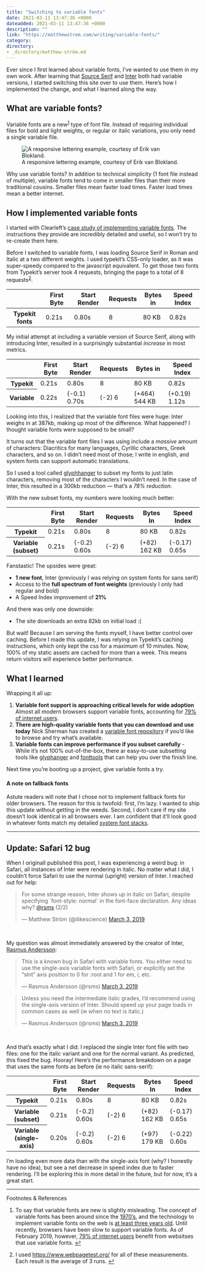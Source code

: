 ```yaml
---
title: "Switching to variable fonts"
date: 2021-03-11 13:47:36 +0000
dateadded: 2021-03-11 13:47:36 +0000
description: ""
link: "https://matthewstrom.com/writing/variable-fonts/"
category:
directory:
- _directory/matthew-ström.md
---
```

<p>Ever since I first learned about variable fonts, I’ve wanted to use them in my own work. After learning that  <a href="https://github.com/adobe-fonts/source-serif-pro" target="_blank" rel="noopener">Source Serif</a> and <a href="https://rsms.me/inter/" target="_blank" rel="noopener">Inter</a> both had variable versions, I started switching this site over to use them. Here’s how I implemented the change, and what I learned along the way.</p>
<h2 id="what-are-variable-fonts%3F">What are variable fonts?</h2>
<p>Variable fonts are a new<sup class="footnote-ref"><a href="#fn1" id="fnref1">1</a></sup> type of font file. Instead of requiring individual files for bold and light weights, or regular or italic variations, you only need a single variable file.</p>
<figure data-type="image"><img src="https://matthewstrom.com/images/variable-1.gif" alt="A responsive lettering example, courtesy of Erik van Blokland."><figcaption>A responsive lettering example, courtesy of Erik van Blokland.</figcaption></figure>
<p>Why use variable fonts? In addition to technical simplicity (1 font file instead of multiple), variable fonts tend to come in smaller files than their more traditional cousins. Smaller files mean faster load times. Faster load times mean a better internet.</p>
<h2 id="how-i-implemented-variable-fonts">How I implemented variable fonts</h2>
<p>I started with Clearleft’s <a href="https://medium.com/clear-left-thinking/how-to-use-variable-fonts-in-the-real-world-e6d73065a604" target="_blank" rel="noopener">case study of implementing variable fonts</a>. The instructions they provide are incredibly detailed and useful, so I won’t try to re-create them here.</p>
<p>Before I switched to variable fonts, I was loading Source Serif in Roman and Italic at a two different weights. I used typekit’s CSS-only loader, as it was super-speedy compared to the javascript equivalent. To get those two fonts from Typekit’s server took 4 requests, bringing the page to a total of 8 requests<sup class="footnote-ref"><a href="#fn2" id="fnref2">2</a></sup>.</p>
<table class="table--responsive l--mar-top-m l--mar-btm-m">
  <colgroup></colgroup>
  <colgroup span="5"></colgroup>
  <thead>
    <tr>
      <th class="table--header-empty"></th>
      <th class="t--align-right table--group-start">First Byte</th>
      <th class="t--align-right">Start Render</th>
      <th class="t--align-right">Requests</th>
      <th class="t--align-right">Bytes in</th>
      <th class="t--align-right table--group-end">Speed Index</th>
    </tr>
  </thead>
  <tbody>
    <tr>
      <th scope="row">Typekit fonts</th>
      <td data-label="First Byte" class="t--align-right t--numbers-tabular table--group-start">0.21s</td>
      <td data-label="Start Render" class="t--align-right t--numbers-tabular">0.80s</td>
      <td data-label="Requests" class="t--align-right t--numbers-tabular">8</td>
      <td data-label="Bytes In" class="t--align-right t--numbers-tabular">80 KB</td>
      <td data-label="Speed Index" class="t--align-right t--numbers-tabular table--group-end">0.82s</td>
    </tr>
  </tbody>
</table>
<p>My initial attempt at including a variable version of Source Serif, along with introducing Inter, resulted in a surprisingly substantial <em>increase</em> in most metrics.</p>
<table class="table--responsive l--mar-top-m l--mar-btm-m">
  <colgroup></colgroup>
  <colgroup span="5"></colgroup>
  <thead>
    <tr>
      <th class="table--header-empty"></th>
      <th class="t--align-right table--group-start">First Byte</th>
      <th class="t--align-right">Start Render</th>
      <th class="t--align-right">Requests</th>
      <th class="t--align-right">Bytes in</th>
      <th class="t--align-right table--group-end">Speed Index</th>
    </tr>
  </thead>
  <tbody>
    <tr>
      <th scope="row">Typekit</th>
      <td data-label="First Byte" class="t--align-right t--numbers-tabular table--group-start">0.21s</td>
      <td data-label="Start Render" class="t--align-right t--numbers-tabular">0.80s</td>
      <td data-label="Requests" class="t--align-right t--numbers-tabular">8</td>
      <td data-label="Bytes In" class="t--align-right t--numbers-tabular">80 KB</td>
      <td data-label="Speed Index" class="t--align-right t--numbers-tabular table--group-end">0.82s</td>
    </tr>
    <tr>
      <th scope="row">Variable</th>
      <td data-label="First Byte" class="t--align-right t--numbers-tabular table--group-start">0.22s</td>
      <td data-label="Start Render" class="t--align-right t--numbers-tabular">
        <span class="c--green t--size-s">(-0.1)</span> 0.70s</td>
      <td data-label="Requests" class="t--align-right t--numbers-tabular">
        <span class="c--green t--size-s">(-2)</span> 6</td>
      <td data-label="Bytes In" class="t--align-right t--numbers-tabular">
        <span class="c--red t--size-s">(+464)</span> 544 KB</td>
      <td data-label="Speed Index" class="t--align-right t--numbers-tabular table--group-end">
        <span class="c--red t--size-s">(+0.19)</span> 1.12s</td>
    </tr>
  </tbody>
</table>
<p>Looking into this, I realized that the variable font files were huge: Inter weighs in at 387kb, making up most of the difference. What happened? I thought variable fonts were supposed to be small?</p>
<p>It turns out that the variable font files I was using include a <em>massive</em> amount of characters: Diacritics for many languages, Cyrillic characters, Greek characters, and so on. I didn’t need most of those; I write in english, and system fonts can support automatic translations.</p>
<p>So I used a tool called <a href="https://github.com/filamentgroup/glyphhanger" target="_blank" rel="noopener">glyphhanger</a> to subset my fonts to just latin characters, removing most of the characters I wouldn’t need. In the case of Inter, this resulted in a 300kb reduction — that’s a <em>78% reduction.</em></p>
<p>With the new subset fonts, my numbers were looking much better:</p>
<table class="table--responsive l--mar-top-m l--mar-btm-m">
  <colgroup></colgroup>
  <colgroup span="5"></colgroup>
  <thead>
    <tr>
      <th class="table--header-empty"></th>
      <th class="t--align-right table--group-start">First Byte</th>
      <th class="t--align-right">Start Render</th>
      <th class="t--align-right">Requests</th>
      <th class="t--align-right">Bytes In</th>
      <th class="t--align-right table--group-end">Speed Index</th>
    </tr>
  </thead>
  <tbody>
    <tr>
      <th scope="row">Typekit</th>
      <td data-label="First Byte" class="t--align-right t--numbers-tabular table--group-start">0.21s</td>
      <td data-label="Start Render" class="t--align-right t--numbers-tabular">0.80s</td>
      <td data-label="Requests" class="t--align-right t--numbers-tabular">8</td>
      <td data-label="Bytes In" class="t--align-right t--numbers-tabular">80 KB</td>
      <td data-label="Speed Index" class="t--align-right t--numbers-tabular table--group-end">0.82s</td>
    </tr>
    <tr>
      <th scope="row">Variable (subset)</th>
      <td data-label="First Byte" class="t--align-right t--numbers-tabular table--group-start">0.21s</td>
      <td data-label="Start Render" class="t--align-right t--numbers-tabular">
        <span class="c--green t--size-s">(-0.2) </span>0.60s</td>
      <td data-label="Requests" class="t--align-right t--numbers-tabular">
        <span class="c--green  t--size-s">(-2) </span>6</td>
      <td data-label="Bytes In" class="t--align-right t--numbers-tabular">
        <span class="c--red  t--size-s">(+82) </span>162 KB</td>
      <td data-label="Speed Index" class="t--align-right t--numbers-tabular table--group-end">
        <span class="c--green  t--size-s">(-0.17) </span>0.65s</td>
    </tr>
  </tbody>
</table>
<p>Fanstastic! The upsides were great:</p>
<ul>
<li><strong>1 new font</strong>, Inter (previously I was relying on system fonts for sans serif)</li>
<li>Access to the <strong>full spectrum of font weights</strong> (previously I only had regular and bold)</li>
<li>A Speed Index improvement of <strong>21%</strong></li>
</ul>
<p>And there was only one downside:</p>
<ul>
<li>The site downloads an extra 82kb on initial load :(</li>
</ul>
<p>But wait! Because I am serving the fonts myself, I have better control over caching. Before I made this update, I was relying on Typekit’s caching instructions, which only kept the css for a maximum of 10 minutes. Now, 100% of my static assets are cached for more than a week. This means return visitors will experience better performance.</p>
<h2 id="what-i-learned">What I learned</h2>
<p>Wrapping it all up:</p>
<ol>
<li><strong>Variable font support is approaching critical levels for wide adoption</strong> Almost all modern browsers support variable fonts, accounting for <a href="https://caniuse.com/#search=variable%20fonts" target="_blank" rel="noopener">79% of internet users</a>.</li>
<li><strong>There are high-quality variable fonts that you can download and use today</strong> Nick Sherman has created a <a href="https://v-fonts.com/" target="_blank" rel="noopener">variable font repository</a> if you’d like to browse and try what’s available.</li>
<li><strong>Variable fonts can improve performance if you subset carefully</strong> - While it’s not 100% out-of-the-box, there ar easy-to-use subsetting tools like <a href="https://github.com/filamentgroup/glyphhanger" target="_blank" rel="noopener">glyphanger</a> and <a href="https://github.com/fonttools/fonttools" target="_blank" rel="noopener">fonttools</a> that can help you over the finish line.</li>
</ol>
<p>Next time you’re booting up a project, give variable fonts a try.</p>
<h4 id="a-note-on-fallback-fonts">A note on fallback fonts</h4>
<p>Astute readers will note that I chose not to implement fallback fonts for older browsers. The reason for this is twofold: first, I’m lazy. I wanted to ship this update without getting in the weeds. Second, I don’t care if my site doesn’t look identical in all browsers ever. I am confident that it’ll look good in whatever fonts match my detailed <a href="https://gist.github.com/don1138/5761014" target="_blank" rel="noopener">system font stacks</a>.</p>
<hr>
<h2 id="update%3A-safari-12-bug">Update: Safari 12 bug</h2>
<p>When I originall published this post, I was experiencing a weird bug: in Safari, all instances of Inter were rendering in italic. No matter what I did, I couldn’t force Safari to use the normal (upright) version of Inter. I reached out for help:</p>
<blockquote class="twitter-tweet" data-conversation="none" data-dnt="true"><p lang="en" dir="ltr">For some strange reason, Inter shows up in italic on Safari, despite specifying `font-style: normal` in the font-face declaration. Any ideas why? <a href="https://twitter.com/rsms?ref_src=twsrc%5Etfw">@rsms</a> (2/2)</p>&mdash; Matthew Ström (@ilikescience) <a href="https://twitter.com/ilikescience/status/1102259490576052225?ref_src=twsrc%5Etfw">March 3, 2019</a></blockquote> <script async="" src="https://platform.twitter.com/widgets.js" charset="utf-8"></script><br>
<p>My question was almost immediately answered by the creator of Inter, <a href="https://rsms.me/" target="_blank" rel="noopener">Rasmus Andersson</a>:</p>
<blockquote class="twitter-tweet" data-conversation="none" data-dnt="true"><p lang="en" dir="ltr">This is a known bug in Safari with variable fonts. You either need to use the single-axis variable fonts with Safari, or explicitly set the “slnt” axis position to 0 for :root and 1 for em, i, etc.</p>&mdash; Rasmus Andersson (@rsms) <a href="https://twitter.com/rsms/status/1102265361360052224?ref_src=twsrc%5Etfw">March 3, 2019</a></blockquote> <script async="" src="https://platform.twitter.com/widgets.js" charset="utf-8"></script>
<blockquote class="twitter-tweet" data-conversation="none" data-dnt="true"><p lang="en" dir="ltr">Unless you need the intermediate italic grades, I’d recommend using the single-axis version of Inter. Should speed up your page loads in common cases as well (ie when no text is italic.)</p>&mdash; Rasmus Andersson (@rsms) <a href="https://twitter.com/rsms/status/1102267548530176000?ref_src=twsrc%5Etfw">March 3, 2019</a></blockquote> <script async="" src="https://platform.twitter.com/widgets.js" charset="utf-8"></script> <br>
<p>And that’s exactly what I did: I replaced the single Inter font file with two files: one for the italic variant and one for the normal variant. As predicted, this fixed the bug. Hooray! Here’s the performance breakdown on a page that uses the same fonts as before (ie no italic sans-serif):</p>
<table class="table--responsive l--mar-top-m l--mar-btm-m">
  <colgroup></colgroup>
  <colgroup span="5"></colgroup>
  <thead>
    <tr>
      <th class="table--header-empty"></th>
      <th class="t--align-right table--group-start">First Byte</th>
      <th class="t--align-right">Start Render</th>
      <th class="t--align-right">Requests</th>
      <th class="t--align-right">Bytes In</th>
      <th class="t--align-right table--group-end">Speed Index</th>
    </tr>
  </thead>
  <tbody>
    <tr>
      <th scope="row">Typekit</th>
      <td data-label="First Byte" class="t--align-right t--numbers-tabular table--group-start">0.21s</td>
      <td data-label="Start Render" class="t--align-right t--numbers-tabular">0.80s</td>
      <td data-label="Requests" class="t--align-right t--numbers-tabular">8</td>
      <td data-label="Bytes In" class="t--align-right t--numbers-tabular">80 KB</td>
      <td data-label="Speed Index" class="t--align-right t--numbers-tabular table--group-end">0.82s</td>
    </tr>
    <tr>
      <th scope="row">Variable (subset)</th>
      <td data-label="First Byte" class="t--align-right t--numbers-tabular table--group-start">0.21s</td>
      <td data-label="Start Render" class="t--align-right t--numbers-tabular">
        <span class="c--green t--size-s">(-0.2) </span>0.60s</td>
      <td data-label="Requests" class="t--align-right t--numbers-tabular">
        <span class="c--green  t--size-s">(-2) </span>6</td>
      <td data-label="Bytes In" class="t--align-right t--numbers-tabular">
        <span class="c--red  t--size-s">(+82) </span>162 KB</td>
      <td data-label="Speed Index" class="t--align-right t--numbers-tabular table--group-end">
        <span class="c--green  t--size-s">(-0.17) </span>0.65s</td>
    </tr>
     <tr>
      <th scope="row">Variable (single-axis)</th>
      <td data-label="First Byte" class="t--align-right t--numbers-tabular table--group-start">0.20s</td>
      <td data-label="Start Render" class="t--align-right t--numbers-tabular">
        <span class="c--green t--size-s">(-0.2) </span>0.60s</td>
      <td data-label="Requests" class="t--align-right t--numbers-tabular">
        <span class="c--green  t--size-s">(-2) </span>6</td>
      <td data-label="Bytes In" class="t--align-right t--numbers-tabular">
        <span class="c--red  t--size-s">(+97) </span>179 KB</td>
      <td data-label="Speed Index" class="t--align-right t--numbers-tabular table--group-end">
        <span class="c--green  t--size-s">(-0.22) </span>0.60s</td>
    </tr>
  </tbody>
</table>
<p>I’m loading even more data than with the single-axis font (why? I honestly have no idea), but see a net decrease in speed index due to faster rendering. I’ll be exploring this in more detail in the future, but for now, it’s a great start.</p>
<hr>
<section class="footnotes l--space-compact">
<div class="t--weight-bold l--pad-btm-s">Footnotes & References</div>
<ol class="footnotes-list">
<li id="fn1" class="footnote-item"><p>To say that variable fonts are new is slightly misleading. The concept of variable fonts has been around since the <a href="https://eyeondesign.aiga.org/parametric-and-variable-typeface-systems-shape-shifters-for-letterforms/" target="_blank" rel="noopener">1970’s</a>, and the technology to implement variable fonts on the web is <a href="https://medium.com/variable-fonts/https-medium-com-tiro-introducing-opentype-variable-fonts-12ba6cd2369" target="_blank" rel="noopener">at least three years old</a>. Until recently, browsers have been slow to support variable fonts. As of February 2019, however, <a href="https://caniuse.com/#search=variable%20fonts" target="_blank" rel="noopener">79% of internet users</a> benefit from websitses that use variable fonts. <a href="#fnref1" class="footnote-backref">↩︎</a></p>
</li>
<li id="fn2" class="footnote-item"><p>I used <a href="https://www.webpagetest.org/" target="_blank" rel="noopener">https://www.webpagetest.org/</a> for all of these measurements. Each result is the average of 3 runs. <a href="#fnref2" class="footnote-backref">↩︎</a></p>
</li>
</ol>
</section>
